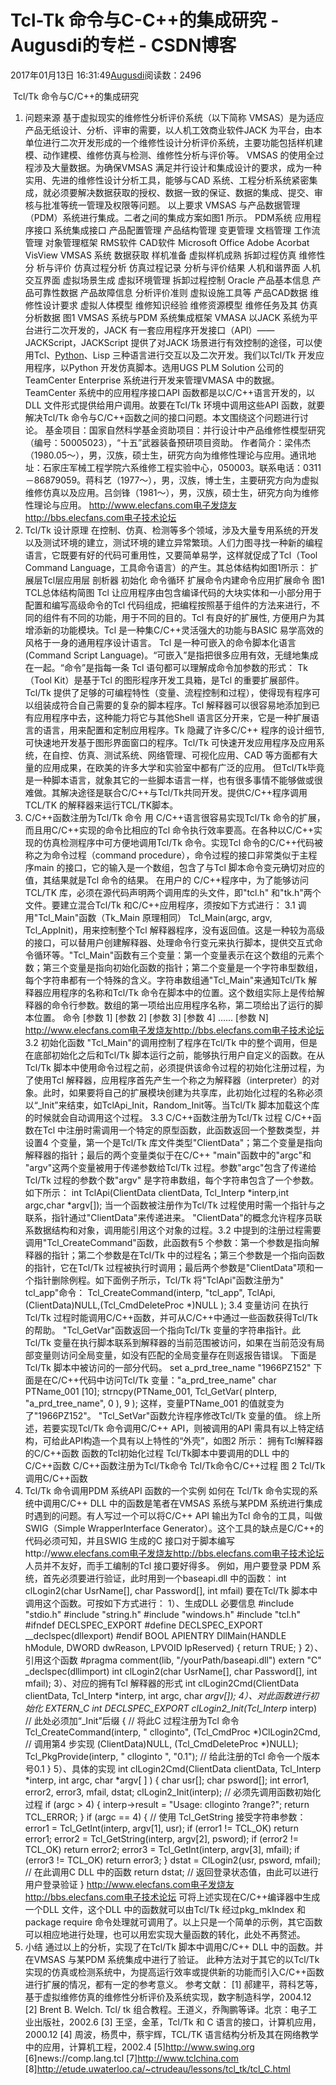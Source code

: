 
# Tcl-Tk 命令与C-C++的集成研究 - Augusdi的专栏 - CSDN博客


2017年01月13日 16:31:49[Augusdi](https://me.csdn.net/Augusdi)阅读数：2496


﻿﻿
Tcl/Tk 命令与C/C++的集成研究
1. 问题来源
基于虚拟现实的维修性分析评价系统（以下简称 VMSAS）是为适应产品无纸设计、分析、评审的需要，以人机工效商业软件JACK 为平台，由本单位进行二次开发形成的一个维修性设计分析评价系统，主要功能包括样机建模、动作建模、维修仿真与检测、维修性分析与评价等。
VMSAS 的使用全过程涉及大量数据。为确保VMSAS 满足并行设计和集成设计的要求，成为一种实用、先进的维修性设计分析工具，能够与CAD 系统、工程分析系统紧密集成，就必须要解决数据获取的授权、数据一致的保证、数据的集成、提交、审核与批准等统一管理及权限等问题。
以上要求 VMSAS 与产品数据管理（PDM）系统进行集成。二者之间的集成方案如图1 所示。
PDM系统
应用程序接口
系统集成接口
产品配置管理
产品结构管理
变更管理
文档管理
工作流管理
对象管理框架
RMS软件
CAD软件
Microsoft
Office
Adobe
Acorbat
VisView
VMSAS
系统
数据获取
样机准备
虚拟样机成熟
拆卸过程仿真
维修性分
析与评价
仿真过程分析
仿真过程记录
分析与评价结果
人机和谐界面
人机交互界面
虚拟场景生成
虚拟环境管理
拆卸过程控制
Oracle
产品基本信息
产品可靠性数据
产品故障信息
分析评价准则
虚拟设施工具等
产品CAD数据
维修性设计要求
虚拟人体模型
维修知识经验
维修资源模型
维修任务及其
仿真分析数据
图1 VMSAS 系统与PDM 系统集成框架
VMASA 以JACK 系统为平台进行二次开发的，JACK 有一套应用程序开发接口（API）——JACKScript，JACKScript 提供了对JACK 场景进行有效控制的途径，可以使用Tcl、[Python](http://lib.csdn.net/base/11)、Lisp 三种语言进行交互以及二次开发。我们以Tcl/Tk 开发应用程序，以Python 开发仿真脚本。选用UGS PLM Solution 公司的TeamCenter Enterprise 系统进行开发来管理VMASA 中的数据。TeamCenter 系统中的应用程序接口API 函数都是以C/C++语言开发的，以DLL 文件形式提供给用户调用。故要在Tcl/Tk 环境中调用这些API 函数，就要解决Tcl/Tk 命令与C/C++函数之间的接口问题。本文围绕这个问题进行讨论。
基金项目：国家自然科学基金资助项目：并行设计中产品维修性模型研究（编号：50005023），“十五”武器装备预研项目资助。
作者简介：梁伟杰（1980.05～），男，汉族，硕士生，研究方向为维修性理论与应用。通讯地址：石家庄军械工程学院六系维修工程实验中心，050003。联系电话：0311－86879059。蒋科艺（1977～），男，汉族，博士生，主要研究方向为虚拟维修仿真以及应用。吕剑锋（1981～），男，汉族，硕士生，研究方向为维修性理论与应用。
http://www.elecfans.com电子发烧友http://bbs.elecfans.com电子技术论坛
2. Tcl/Tk 设计原理
在控制、仿真、检测等多个领域，涉及大量专用系统的开发以及测试环境的建立，测试环境的建立异常繁琐。人们力图寻找一种新的编程语言，它既要有好的代码可重用性，又要简单易学，这样就促成了Tcl（Tool Command Language，工具命令语言）的产生。其总体结构如图1所示：
扩展层Tcl层应用层
剖析器
初始化
命令循环
扩展命令内建命令应用扩展命令
图1 TCL总体结构简图
Tcl 让应用程序由包含编译代码的大块实体和一小部分用于配置和编写高级命令的Tcl 代码组成，把编程按照基于组件的方法来进行，不同的组件有不同的功能，用于不同的目的。Tcl 有良好的扩展性, 方便用户为其增添新的功能模块。Tcl 是一种集C/C++灵活强大的功能与BASIC 易学高效的风格于一身的通用程序设计语言。
Tcl 是一种可嵌入的命令脚本化语言 (Command Script Language)。“可嵌入”是指把很多应用有效，无缝地集成在一起。“命令”是指每一条 Tcl 语句都可以理解成命令加参数的形式：
Tk（Tool Kit）是基于Tcl 的图形程序开发工具箱，是Tcl 的重要扩展部件。Tcl/Tk 提供了足够的可编程特性（变量、流程控制和过程），使得现有程序可以组装成符合自己需要的复杂的脚本程序。Tcl 解释器可以很容易地添加到已有应用程序中去，这种能力将它与其他Shell 语言区分开来，它是一种扩展语言的语言，用来配置和定制应用程序。Tk 隐藏了许多C/C++ 程序的设计细节,可快速地开发基于图形界面窗口的程序。Tcl/Tk 可快速开发应用程序及应用系统，在自控、仿真、测试系统、网络管理、可视化应用、CAD
等方面都有大量的应用成果，在欧美的许多大学和实验室中都有广泛的应用。
但Tcl/Tk毕竟是一种脚本语言，就象其它的一些脚本语言一样，也有很多事情不能够做或很难做。其解决途径是联合C/C++与Tcl/Tk共同开发。提供C/C++程序调用TCL/TK 的解释器来运行TCL/TK脚本。
3. C/C++函数注册为Tcl/Tk 命令
用 C/C++语言很容易实现Tcl/Tk 命令的扩展，而且用C/C++实现的命令比相应的Tcl 命令执行效率要高。在各种以C/C++实现的仿真检测程序中可方便地调用Tcl/Tk 命令。实现Tcl 命令的C/C++代码被称之为命令过程（command procedure），命令过程的接口非常类似于主程序main 的接口，它的输入是一个数组，包含了与Tcl 脚本命令变元确切对应的值，其结果就是Tcl 命令的结果。
在用户的 C/C++程序中，为了能够访问TCL/TK 库，必须在源代码声明两个调用库的头文件，即"tcl.h"
和"tk.h"两个文件。要建立混合Tcl/Tk 和C/C++应用程序，须按如下方式进行：
3.1 调用"Tcl_Main"函数（Tk_Main 原理相同）
Tcl_Main(argc, argv, Tcl_AppInit)，用来控制整个Tcl 解释器程序，没有返回值。这是一种较为高级的接口，可以替用户创建解释器、处理命令行变元来执行脚本，提供交互式命令循环等。"Tcl_Main"函数有三个变量：第一个变量表示在这个数组的元素个数；第三个变量是指向初始化函数的指针；第二个变量是一个字符串型数组，每个字符串都有一个特殊的含义。字符串数组通"Tcl_Main"来通知Tcl/Tk 解释器应用程序的名称和Tcl/Tk 命令在脚本中的位置。这个数组实际上是传给解释器的命令行参数。数组的第一项给出应用程序名称，第二项给出了运行的脚本位置。
命令 [参数 1] [参数 2] [参数 3] [参数 4] ...... [参数 N]
http://www.elecfans.com电子发烧友http://bbs.elecfans.com电子技术论坛
3.2 初始化函数
"Tcl_Main"的调用控制了程序在Tcl/Tk 中的整个调用，但是在底部初始化之后和Tcl/Tk 脚本运行之前，能够执行用户自定义的函数。在从Tcl/Tk 脚本中使用命令过程之前，必须提供该命令过程的初始化注册过程，为了使用Tcl 解释器，应用程序首先产生一个称之为解释器（interpreter）的对象。此时，如果要将自己的扩展模块创建为共享库，此初始化过程的名称必须以“_Init”来结束，如TclApi_Init，Random_Init等。当Tcl/Tk 脚本加载这个库的时候就会自动调用这个过程。
3.3 C/C++函数注册为Tcl/Tk 过程
C/C++函数在Tcl 中注册时需调用一个特定的原型函数，此函数返回一个整数类型，并设置4 个变量，第一个是Tcl/Tk 库文件类型"ClientData"；第二个变量是指向解释器的指针；最后的两个变量类似于在C/C++ "main"函数中的"argc"和 "argv"这两个变量被用于传递参数给Tcl/Tk 过程。参数"argc"包含了传递给Tcl/Tk 过程的参数个数"argv" 是字符串数组，每个字符串包含了一个参数。如下所示：
int TclApi(ClientData clientData, Tcl_Interp *interp,int argc,char *argv[]);
当一个函数被注册作为Tcl/Tk 过程使用时需一个指针与之联系，指针通过"ClientData"来传递进来。
"ClientData"的概念允许程序员联系数据结构和对象，调用能引用这个对象的过程。3.2 中提到的注册过程需要调用"Tcl_CreateCommand"函数，此函数有5 个参数：第一个参数是指向解释器的指针；第二个参数是在Tcl/Tk 中的过程名；第三个参数是一个指向函数的指针，它在Tcl/Tk 过程被执行时调用；最后两个参数是"ClientData"项和一个指针删除例程。如下面例子所示，Tcl/Tk 将"TclApi"函数注册为" tcl_app"命令：
Tcl_CreateCommand(interp, "tcl_app", TclApi, (ClientData)NULL,(Tcl_CmdDeleteProc *)NULL );
3.4 变量访问
在执行Tcl/Tk 过程时能调用C/C++函数，并可从C/C++中通过一些函数获得Tcl/Tk 的帮助。
"Tcl_GetVar"函数返回一个指向Tcl/Tk 变量的字符串指针。此Tcl/Tk 变量在执行脚本联系到解释器的当前范围被访问，如果在当前范没有局部变量则访问全局变量，如没有匹配的全局变量存在则返报告错误。
下面是Tcl/Tk 脚本中被访问的一部分代码。
set a_prd_tree_name "1966PZ152"
下面是在C/C++代码中访问Tcl/Tk 变量："a_prd_tree_name"
char PTName_001 [10];
strncpy(PTName_001, Tcl_GetVar( pInterp, "a_prd_tree_name", 0 ), 9 );
这样，变量PTName_001 的值就变为了"1966PZ152"。
"Tcl_SetVar"函数允许程序修改Tcl/Tk 变量的值。
综上所述，若要实现Tcl/Tk 命令调用C/C++ API，则被调用的API 需具有以上特定结构，可给此API构造一个具有以上特性的“外壳”，如图2 所示：
拥有Tcl解释器的C/C++函数
函数的Tcl初始化过程
Tcl/Tk脚本中要调用的DLL
中的C/C++函数
C/C++函数注册为Tcl/Tk命令
Tcl/Tk命令C/C++过程
图 2 Tcl/Tk 调用C/C++函数
4. Tcl/Tk 命令调用PDM 系统API 函数的一个实例
如何在 Tcl/Tk 命令实现的系统中调用C/C++ DLL 中的函数是笔者在VMSAS 系统与某PDM 系统进行集成时遇到的问题。有人写过一个可以将C/C++ API 输出为Tcl 命令的工具，叫做SWIG（Simple WrapperInterface Generator）。这个工具的缺点是C/C++的代码必须可知，并且SWIG 生成的C 接口对于脚本编写http://www.elecfans.com电子发烧友http://bbs.elecfans.com电子技术论坛
人员并不友好，而手工编制的Tcl 接口要好得多。
例如，用户要登录 PDM 系统，首先必须要进行验证，此时用到一个baseapi.dll 中的函数：
int clLogin2(char UsrName[], char Password[], int mfail)
要在Tcl/Tk 脚本中调用这个函数。可按如下方式进行：
1）、生成DLL 必要信息
\#include "stdio.h"
\#include "string.h"
\#include "windows.h"
\#include "tcl.h"
\#ifndef DECLSPEC_EXPORT
\#define DECLSPEC_EXPORT __declspec(dllexport)
\#endif
BOOL APIENTRY DllMain(HANDLE hModule, DWORD dwReason, LPVOID lpReserved) { return TRUE; }
2）、引用这个函数
\#pragma comment(lib, "/yourPath/baseapi.dll")
extern "C" _declspec(dllimport) int clLogin2(char UsrName[], char Password[], int mfail);
3）、对应的拥有Tcl 解释器的形式
int clLogin2Cmd(ClientData clientData, Tcl_Interp *interp, int argc, char *argv[]);
4）、对此函数进行初始化
EXTERN_C int DECLSPEC_EXPORT clLogin2_Init(Tcl_Interp* interp) // 此处必须加“_Init”后缀
{ // 将此C 过程注册为Tcl 命令
Tcl_CreateCommand(interp, " clloginto",
(Tcl_CmdProc *)ClLogin2Cmd, // 调用第4 步实现
(ClientData)NULL, (Tcl_CmdDeleteProc *)NULL);
Tcl_PkgProvide(interp, " clloginto ", "0.1"); // 给此注册的Tcl 命令一个版本号0.1
}
5）、具体的实现
int clLogin2Cmd(ClientData clientData, Tcl_Interp *interp, int argc, char *argv[ ] )
{ char usr[]; char psword[];
int error1, error2, error3, mfail, dstat;
clLogin2_Init(interp); // 必须先调用函数初始化过程
if (argc > 4)
{ interp->result = "Usage: clloginto ?range?";
return TCL_ERROR; }
if (argc == 4)
{ // 使用 Tcl_GetString 接受字符串参数：
error1 = Tcl_GetInt(interp, argv[1], usr);
if (error1 != TCL_OK) return error1;
error2 = Tcl_GetString(interp, argv[2], psword);
if (error2 != TCL_OK) return error2;
error3 = Tcl_GetInt(interp, argv[3], mfail);
if (error3 != TCL_OK) return error3;
}
dstat = ClLogin2(usr, psword, mfail); // 在此调用C DLL 中的函数
return dstat; // 返回登录状态值，由此可以进行用户登录验证
}
http://www.elecfans.com电子发烧友http://bbs.elecfans.com电子技术论坛
可将上述实现在C/C++编译器中生成一个DLL 文件，这个DLL 中的函数就可以由Tcl/Tk 经过pkg_mkIndex 和package require 命令处理就可调用了。以上只是一个简单的示例，其它函数可以相应地进行处理，也可以用宏实现大量函数的转化，此处不再赘述。
5. 小结
通过以上的分析，实现了在Tcl/Tk 脚本中调用C/C++ DLL 中的函数。并在VMSAS 与某PDM 系统集成中进行了验证。
此种方法对于其它的以Tcl/Tk 实现的仿真或检测系统中，为提高运行效率或提供新的功能而引入C/C++函数进行扩展的情况，都有一定的参考意义。
参考文献：
[1] 郝建平，蒋科艺等，基于虚拟维修仿真的维修性分析评价及系统实现，数字制造科学，2004.12
[2] Brent B. Welch. Tcl/ tk 组合教程。王道义，乔陶鹏等译。北京：电子工业出版社，2002.6
[3] 王坚，金革，Tcl/Tk 和 C 语言的接口，计算机应用，2000.12
[4] 周波，杨贯中，蔡宇辉，TCL/TK 语言结构分析及其在网络教学中的应用，计算机工程，2002.4
[5]http://www.swing.org
[6]news://comp.lang.tcl
[7]http://www.tclchina.com
[8]http://etude.uwaterloo.ca/~ctrudeau/lessons/tcl_tk/tcl_C.html


